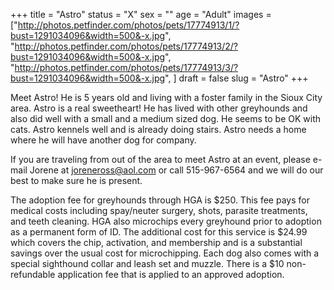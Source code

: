 +++
title = "Astro"
status = "X"
sex = ""
age = "Adult"
images = ["http://photos.petfinder.com/photos/pets/17774913/1/?bust=1291034096&width=500&-x.jpg",
"http://photos.petfinder.com/photos/pets/17774913/2/?bust=1291034096&width=500&-x.jpg",
"http://photos.petfinder.com/photos/pets/17774913/3/?bust=1291034096&width=500&-x.jpg",
]
draft = false
slug = "Astro"
+++

Meet Astro! He is 5 years old and living with a foster family in the Sioux City area. Astro is a real sweetheart! He has lived with other greyhounds and also did well with a small and a medium sized dog. He seems to be OK with cats. Astro kennels well and is already doing stairs.  Astro needs a home where he will have another dog for company.


If you are traveling from out of the area to meet Astro at an event, please e-mail Jorene at joreneross@aol.com or call 515-967-6564 and we will do our best to make sure he is present.

The adoption fee for greyhounds through HGA is $250. This fee pays for medical costs including spay/neuter surgery, shots, parasite treatments, and teeth cleaning. HGA also microchips every greyhound prior to adoption as a permanent form of ID. The additional cost for this service is $24.99 which covers the chip, activation, and membership and is a substantial savings over the usual cost for microchipping. Each dog also comes with a special sighthound collar and leash set and muzzle. There is a $10 non-refundable application fee that is applied to an approved adoption.

